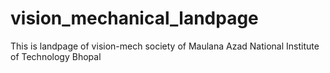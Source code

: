 # vision_mechanical_landpage
This is landpage of vision-mech society of Maulana Azad National Institute of Technology Bhopal
